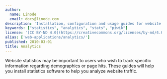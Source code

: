 ```yaml
---
author:
  name: Linode
  email: docs@linode.com
description: 'Installation, configuration and usage guides for website statistics.'
keywords: ["statistics", "analytics", "stats", "piwik"]
license: '[CC BY-ND 4.0](https://creativecommons.org/licenses/by-nd/4.0)'
alias: ['web-applications/analytics/']
published: 2010-03-01
title: Analytics
---
```


Website statistics may be important to users who wish to track specific information regarding demographics or page hits. These guides will help you install statistics software to help you analyze website traffic.
